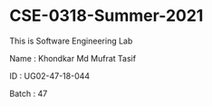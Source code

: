# CSE-0318-Summer-2021

This is Software Engineering Lab

Name : Khondkar Md Mufrat Tasif

ID : UG02-47-18-044

Batch : 47
